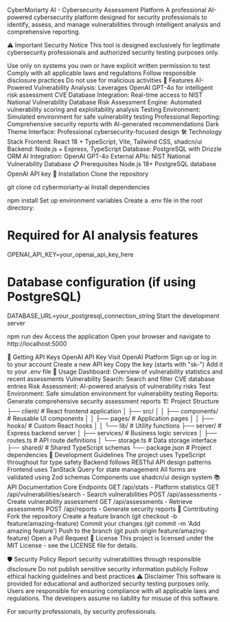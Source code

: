 CyberMoriarty AI - Cybersecurity Assessment Platform
A professional AI-powered cybersecurity platform designed for security professionals to identify, assess, and manage vulnerabilities through intelligent analysis and comprehensive reporting.

⚠️ Important Security Notice
This tool is designed exclusively for legitimate cybersecurity professionals and authorized security testing purposes only.

Use only on systems you own or have explicit written permission to test
Comply with all applicable laws and regulations
Follow responsible disclosure practices
Do not use for malicious activities
🚀 Features
AI-Powered Vulnerability Analysis: Leverages OpenAI GPT-4o for intelligent risk assessment
CVE Database Integration: Real-time access to NIST National Vulnerability Database
Risk Assessment Engine: Automated vulnerability scoring and exploitability analysis
Testing Environment: Simulated environment for safe vulnerability testing
Professional Reporting: Comprehensive security reports with AI-generated recommendations
Dark Theme Interface: Professional cybersecurity-focused design
🛠️ Technology Stack
Frontend: React 18 + TypeScript, Vite, Tailwind CSS, shadcn/ui
Backend: Node.js + Express, TypeScript
Database: PostgreSQL with Drizzle ORM
AI Integration: OpenAI GPT-4o
External APIs: NIST National Vulnerability Database
📋 Prerequisites
Node.js 18+
PostgreSQL database
OpenAI API key
🔧 Installation
Clone the repository

git clone <repository-url>
cd cybermoriarty-ai
Install dependencies

npm install
Set up environment variables Create a .env file in the root directory:

# Required for AI analysis features
OPENAI_API_KEY=your_openai_api_key_here

# Database configuration (if using PostgreSQL)
DATABASE_URL=your_postgresql_connection_string
Start the development server

npm run dev
Access the application Open your browser and navigate to http://localhost:5000

🔑 Getting API Keys
OpenAI API Key
Visit OpenAI Platform
Sign up or log in to your account
Create a new API key
Copy the key (starts with "sk-")
Add it to your .env file
🎯 Usage
Dashboard: Overview of vulnerability statistics and recent assessments
Vulnerability Search: Search and filter CVE database entries
Risk Assessment: AI-powered analysis of vulnerability risks
Test Environment: Safe simulation environment for vulnerability testing
Reports: Generate comprehensive security assessment reports
🏗️ Project Structure
├── client/                 # React frontend application
│   ├── src/
│   │   ├── components/     # Reusable UI components
│   │   ├── pages/          # Application pages
│   │   ├── hooks/          # Custom React hooks
│   │   └── lib/            # Utility functions
├── server/                 # Express backend server
│   ├── services/           # Business logic services
│   ├── routes.ts           # API route definitions
│   └── storage.ts          # Data storage interface
├── shared/                 # Shared TypeScript schemas
└── package.json            # Project dependencies
🚦 Development Guidelines
The project uses TypeScript throughout for type safety
Backend follows RESTful API design patterns
Frontend uses TanStack Query for state management
All forms are validated using Zod schemas
Components use shadcn/ui design system
📚 API Documentation
Core Endpoints
GET /api/stats - Platform statistics
GET /api/vulnerabilities/search - Search vulnerabilities
POST /api/assessments - Create vulnerability assessment
GET /api/assessments - Retrieve assessments
POST /api/reports - Generate security reports
🤝 Contributing
Fork the repository
Create a feature branch (git checkout -b feature/amazing-feature)
Commit your changes (git commit -m 'Add amazing feature')
Push to the branch (git push origin feature/amazing-feature)
Open a Pull Request
📄 License
This project is licensed under the MIT License - see the LICENSE file for details.

🛡️ Security Policy
Report security vulnerabilities through responsible disclosure
Do not publish sensitive security information publicly
Follow ethical hacking guidelines and best practices
⚠️ Disclaimer
This software is provided for educational and authorized security testing purposes only. Users are responsible for ensuring compliance with all applicable laws and regulations. The developers assume no liability for misuse of this software.

For security professionals, by security professionals.
